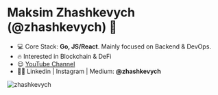 <h1 align="left">Maksim Zhashkevych (@zhashkevych) 👋</h1>

- 💻 Core Stack: **Go, JS/React**. Mainly focused on Backend & DevOps.
- 🔥 Interested in Blockchain & DeFi
- 😌 <a href="https://www.youtube.com/channel/UCHF0TTrKzOASxt4aFByKpnQ"  target="blank">YouTube Channel</a>
- 👨‍💻 Linkedin | Instagram | Medium: **@zhashkevych**

<p>&nbsp;<img align="left" src="https://github-readme-stats.vercel.app/api?username=zhashkevych&show_icons=true&hide_title=true" alt="zhashkevych" /></p>
